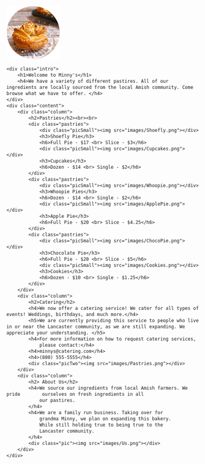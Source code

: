<link href="https://fonts.googleapis.com/css2?family=Courgette&display=swap" rel="stylesheet">
<link href="https://fonts.googleapis.com/css2?family=PT+Sans+Narrow&display=swap" rel="stylesheet">
<html>
<head>
	<title>Minny's Bakery</title>
	<link rel="stylesheet" type="text/css" href="style.css">
</head>
<body>
	<div class="header">
		<img src="images/Profile.png">
	</div>
	
	<div class="intro">
		<h1>Welcome to Minny's</h1>
		<h4>We have a variety of different pastires. All of our ingredients are locally sourced from the local Amish community. Come browse what we have to offer. </h4>
	</div>
	<div class="content">
		<div class="column">
			<h2>Pastries</h2><br><br>
			<div class="pastries">
				<div class="picSmall"><img src="images/Shoefly.png"></div>
				<h3>Shoefly Pie</h3>
				<h6>Full Pie - $17 <br> Slice - $3</h6>
				<div class="picSmall"><img src="images/Cupcakes.png"></div>
				<h3>Cupcakes</h3>
				<h6>Dozen - $14 <br> Single - $2</h6>
			</div>
			<div class="pastries">
				<div class="picSmall"><img src="images/Whoopie.png"></div>
				<h3>Whoopie Pies</h3>
				<h6>Dozen - $14 <br> Single - $2</h6>
				<div class="picSmall"><img src="images/ApplePie.png"></div>
				<h3>Apple Pie</h3>
				<h6>Full Pie - $20 <br> Slice - $4.25</h6>
			</div>
			<div class="pastries">
				<div class="picSmall"><img src="images/ChocoPie.png"></div>
				<h3>Chocolate Pie</h3>
				<h6>Full Pie - $20 <br> Slice - $5</h6>
				<div class="picSmall"><img src="images/Cookies.png"></div>
				<h3>Cookies</h3>
				<h6>Dozen - $10 <br> Single - $1.25</h6>
			</div>
		</div>
		<div class="column">
			<h2>Catering</h2>
			<h4>We now offer a catering service! We cater for all types of events! Weddings, birthdays, and much more.</h4>
			<h5>We are currently providing this service to people who live in or near the Lancaster community, as we are still expanding. We appreciate your understanding. </h5>
			<h4>For more information on how to request catering services, 
				please contact:</h4>
			<h4>minnys@catering.com</h4>
			<h4>(800) 555-5555</h4>
			<div class="picTwo"><img src="images/Pastries.png"></div>
		</div>
		<div class="column">
			<h2> About Us</h2>
			<h4>We source our ingredients from local Amish farmers. We pride 		ourselves on fresh ingredients in all 
				our pastires.
			</h4>
			<h4>We are a family run business. Taking over for 
				grandma Minny, we plan on expanding this bakery. 
				While still holding true to being true to the 
				Lancaster community.
			</h4>
			<div class="pic"><img src="images/Us.png"></div>
		</div>
	</div>
</body>
</html>

